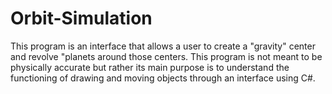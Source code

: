 Orbit-Simulation
================

This program is an interface that allows a user to create a "gravity" center and revolve "planets around those centers.
This program is not meant to be physically accurate but rather its main purpose is to understand the functioning
of drawing and moving objects through an interface using C#.
